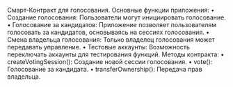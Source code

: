 Смарт-Контракт для голосования.
Основные функции приложения:
 • Создание голосования: Пользователи могут инициировать голосование.
 • Голосование за кандидатов: Приложение позволяет пользователям голосовать за кандидатов, основываясь на сессиях голосования.
 • Смена владельца голосования: Только владелец голосования может передавать управление.
 • Тестовые аккаунты: Возможность переключать аккаунты для тестирования функций.
Методы контракта:
 • createVotingSession(): Создание новой сессии голосования.
 • vote(): Голосование за кандидата.
 • transferOwnership(): Передача прав владельца.
